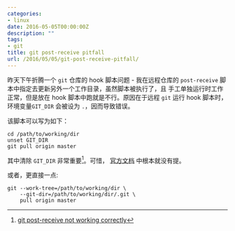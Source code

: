 ```yaml
---
categories:
- linux
date: 2016-05-05T00:00:00Z
description: ""
tags:
- git
title: git post-receive pitfall
url: /2016/05/05/git-post-receive-pitfall/
---
```



昨天下午折腾一个 `git` 仓库的 hook 脚本问题 - 我在远程仓库的
`post-receive` 脚本中指定去更新另外一个工作目录，虽然脚本被执行了，且
手工单独运行时工作正常，但是放在 hook 脚本中跑就是不行。原因在于远程
`git` 运行 hook 脚本时，环境变量`GIT_DIR` 会被设为 `.`，因而导致错误。

该脚本可以写为如下：

```
cd /path/to/working/dir
unset GIT_DIR
git pull origin master
```

其中清除 `GIT_DIR` 非常重要[^1]。可惜，
[官方文档](https://git-scm.com/book/en/v2/Customizing-Git-Git-Hooks)
中根本就没有提。

或者，更直接一点:

```
git --work-tree=/path/to/working/dir \
    --git-dir=/path/to/working/dir/.git \
    pull origin master
```

[^1]: [git post-receive not working correctly](https://stackoverflow.com/questions/9905882)


